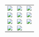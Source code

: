 <table>
  <tr>
    <td><img src="https://img.shields.io/badge/Steamworks-000000?style=for-the-badge&logo=steam&logoColor=white" /></td>
    <td><img src="https://img.shields.io/badge/Slack-4A154B?style=for-the-badge&logo=slack&logoColor=white" /></td>
    <td><img src="https://img.shields.io/badge/Notion-000000?style=for-the-badge&logo=notion&logoColor=white" /></td>
  </tr>
  <tr>
    <td><img src="https://img.shields.io/badge/Git-F05032?style=for-the-badge&logo=git&logoColor=white" /></td>
    <td><img src="https://img.shields.io/badge/GitHub-181717?style=for-the-badge&logo=github&logoColor=white" /></td>
    <td><img src="https://img.shields.io/badge/GitHub_Desktop-FFFFFF?style=for-the-badge&logo=github&logoColor=black" /></td>
  </tr>
  <tr>
    <td><img src="https://img.shields.io/badge/C%23-239120?style=for-the-badge&logo=csharp&logoColor=white" /></td>
    <td><img src="https://img.shields.io/badge/Unity-000000?style=for-the-badge&logo=unity&logoColor=white" /></td>
    <td><img src="https://img.shields.io/badge/Blender-F5792A?style=for-the-badge&logo=blender&logoColor=white" /></td>
  </tr>
  <tr>
    <td><img src="https://img.shields.io/badge/Aseprite-7D929E?style=for-the-badge&logo=aseprite&logoColor=white" /></td>
    <td><img src="https://img.shields.io/badge/Mixamo-F47C20?style=for-the-badge&logoColor=white" /></td>
    <td></td>
  </tr>
</table>
